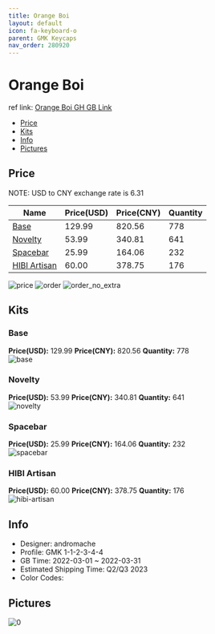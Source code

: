 ```yaml
---
title: Orange Boi 
layout: default
icon: fa-keyboard-o
parent: GMK Keycaps
nav_order: 280920
---
```


# Orange Boi 

ref link: [Orange Boi GH GB Link](https://geekhack.org/index.php?topic=116403.0)

* [Price](#price)
* [Kits](#kits)
* [Info](#info)
* [Pictures](#pictures)

## Price

NOTE: USD to CNY exchange rate is 6.31

| Name          | Price(USD)   |  Price(CNY) | Quantity |
| ------------- | ------------ |  ---------- | -------- |
|[Base](#base)|129.99|820.56|778|
|[Novelty](#novelty)|53.99|340.81|641|
|[Spacebar](#spacebar)|25.99|164.06|232|
|[HIBI Artisan](#hibi-artisan)|60.00|378.75|176|

<img src="{{ 'assets/images/gmk-keycaps/Orange-Boi/price.png' | relative_url }}" alt="price" class="image featured">
<img src="{{ 'assets/images/gmk-keycaps/Orange-Boi/order.png' | relative_url }}" alt="order" class="image featured">
<img src="{{ 'assets/images/gmk-keycaps/Orange-Boi/order_no_extra.png' | relative_url }}" alt="order_no_extra" class="image featured">

## Kits
### Base  
**Price(USD):** 129.99	**Price(CNY):** 820.56	**Quantity:** 778  
<img src="{{ 'assets/images/gmk-keycaps/Orange-Boi/kits_pics/base.png' | relative_url }}" alt="base" class="image featured">

### Novelty  
**Price(USD):** 53.99	**Price(CNY):** 340.81	**Quantity:** 641  
<img src="{{ 'assets/images/gmk-keycaps/Orange-Boi/kits_pics/novelty.png' | relative_url }}" alt="novelty" class="image featured">

### Spacebar  
**Price(USD):** 25.99	**Price(CNY):** 164.06	**Quantity:** 232  
<img src="{{ 'assets/images/gmk-keycaps/Orange-Boi/kits_pics/spacebar.png' | relative_url }}" alt="spacebar" class="image featured">

### HIBI Artisan  
**Price(USD):** 60.00	**Price(CNY):** 378.75	**Quantity:** 176  
<img src="{{ 'assets/images/gmk-keycaps/Orange-Boi/kits_pics/hibi-artisan.png' | relative_url }}" alt="hibi-artisan" class="image featured">

## Info
* Designer: andromache  
* Profile: GMK 1-1-2-3-4-4  
* GB Time: 2022-03-01 ~ 2022-03-31  
* Estimated Shipping Time: Q2/Q3 2023  
* Color Codes:  


## Pictures  
<img src="{{ 'assets/images/gmk-keycaps/Orange-Boi/rendering_pics/0.jpg' | relative_url }}" alt="0" class="image featured">
